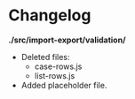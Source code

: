 # Changelog

**./src/import-export/validation/**
* Deleted files:
	* case-rows.js
	* list-rows.js
* Added placeholder file.
